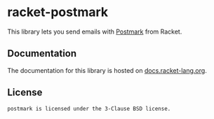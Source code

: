 # racket-postmark

This library lets you send emails with [Postmark] from Racket.

## Documentation

The documentation for this library is hosted on [docs.racket-lang.org](http://docs.racket-lang.org/postmark@postmark-client/index.html).

## License

    postmark is licensed under the 3-Clause BSD license.


[Postmark]: https://postmarkapp.com
